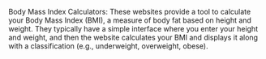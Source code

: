 Body Mass Index Calculators: These websites provide a tool to calculate your Body Mass Index (BMI), a measure of body fat based on height and weight. They typically have a simple interface where you enter your height and weight, and then the website calculates your BMI and displays it along with a classification (e.g., underweight, overweight, obese).
